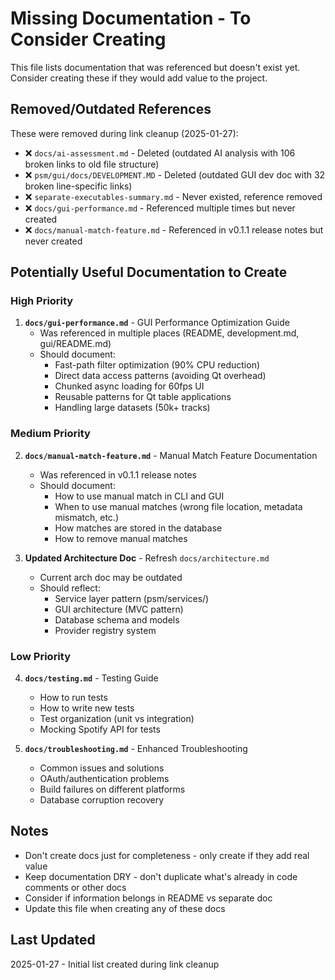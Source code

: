 # Missing Documentation - To Consider Creating

This file lists documentation that was referenced but doesn't exist yet. Consider creating these if they would add value to the project.

## Removed/Outdated References

These were removed during link cleanup (2025-01-27):

- ❌ `docs/ai-assessment.md` - Deleted (outdated AI analysis with 106 broken links to old file structure)
- ❌ `psm/gui/docs/DEVELOPMENT.MD` - Deleted (outdated GUI dev doc with 32 broken line-specific links)
- ❌ `separate-executables-summary.md` - Never existed, reference removed
- ❌ `docs/gui-performance.md` - Referenced multiple times but never created
- ❌ `docs/manual-match-feature.md` - Referenced in v0.1.1 release notes but never created

## Potentially Useful Documentation to Create

### High Priority

1. **`docs/gui-performance.md`** - GUI Performance Optimization Guide
   - Was referenced in multiple places (README, development.md, gui/README.md)
   - Should document:
     - Fast-path filter optimization (90% CPU reduction)
     - Direct data access patterns (avoiding Qt overhead)
     - Chunked async loading for 60fps UI
     - Reusable patterns for Qt table applications
     - Handling large datasets (50k+ tracks)

### Medium Priority

2. **`docs/manual-match-feature.md`** - Manual Match Feature Documentation  
   - Was referenced in v0.1.1 release notes
   - Should document:
     - How to use manual match in CLI and GUI
     - When to use manual matches (wrong file location, metadata mismatch, etc.)
     - How matches are stored in the database
     - How to remove manual matches

3. **Updated Architecture Doc** - Refresh `docs/architecture.md`
   - Current arch doc may be outdated
   - Should reflect:
     - Service layer pattern (psm/services/)
     - GUI architecture (MVC pattern)
     - Database schema and models
     - Provider registry system

### Low Priority

4. **`docs/testing.md`** - Testing Guide
   - How to run tests
   - How to write new tests
   - Test organization (unit vs integration)
   - Mocking Spotify API for tests

5. **`docs/troubleshooting.md`** - Enhanced Troubleshooting
   - Common issues and solutions
   - OAuth/authentication problems
   - Build failures on different platforms
   - Database corruption recovery

## Notes

- Don't create docs just for completeness - only create if they add real value
- Keep documentation DRY - don't duplicate what's already in code comments or other docs
- Consider if information belongs in README vs separate doc
- Update this file when creating any of these docs

## Last Updated

2025-01-27 - Initial list created during link cleanup
